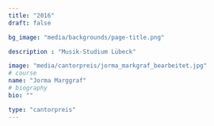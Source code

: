```yaml
---
title: "2016"
draft: false

bg_image: "media/backgrounds/page-title.png"

description : "Musik-Studium Lübeck"

image: "media/cantorpreis/jorma_markgraf_bearbeitet.jpg"
# course
name: "Jorma Marggraf"
# biography
bio: ""

type: "cantorpreis"
---
```

